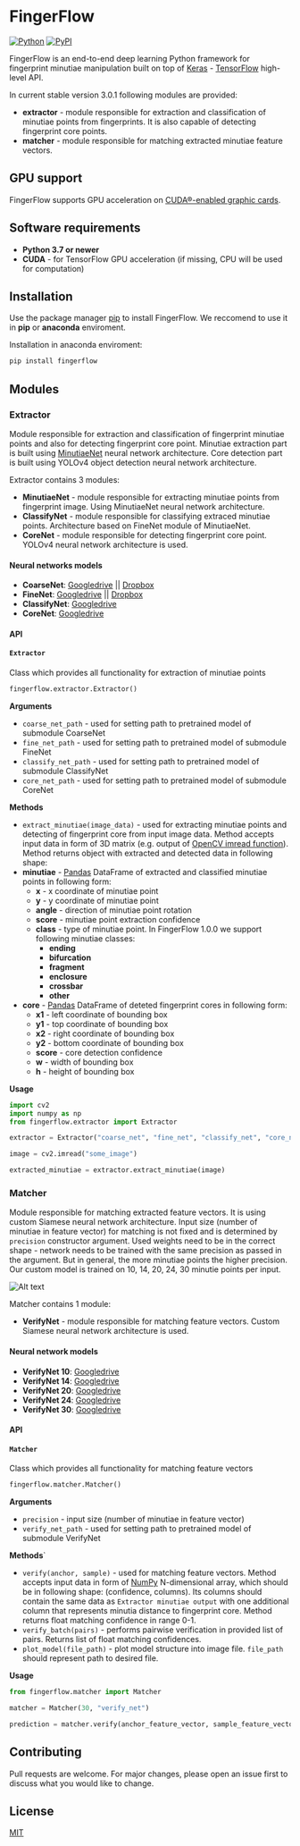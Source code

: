# FingerFlow

[![Python](https://img.shields.io/pypi/pyversions/fingerflow.svg?style=plastic)](https://badge.fury.io/py/fingerflow)
[![PyPI](https://badge.fury.io/py/fingerflow.svg)](https://badge.fury.io/py/fingerflow)

FingerFlow is an end-to-end deep learning Python framework for fingerprint minutiae manipulation built on top of [Keras](https://keras.io/) - [TensorFlow](https://www.tensorflow.org/) high-level API.

In current stable version 3.0.1 following modules are provided:

- **extractor** - module responsible for extraction and classification of minutiae points from fingerprints. It is also capable of detecting fingerprint core points.
- **matcher** - module responsible for matching extracted minutiae feature vectors.

## GPU support

FingerFlow supports GPU acceleration on [CUDA®-enabled graphic cards](https://developer.nvidia.com/cuda-gpus).

## Software requirements

- **Python 3.7 or newer**
- **CUDA** - for TensorFlow GPU acceleration (if missing, CPU will be used for computation)

## Installation

Use the package manager [pip](https://pip.pypa.io/en/stable/) to install FingerFlow. We reccomend to use it in **pip** or **anaconda** enviroment.

Installation in anaconda enviroment:

```bash
pip install fingerflow
```

## Modules

### Extractor

Module responsible for extraction and classification of fingerprint minutiae points and also for detecting fingerprint core point.
Minutiae extraction part is built using [MinutiaeNet](https://github.com/luannd/MinutiaeNet) neural network architecture.
Core detection part is built using YOLOv4 object detection neural network architecture.

Extractor contains 3 modules:

- **MinutiaeNet** - module responsible for extracting minutiae points from fingerprint image. Using MinutiaeNet neural network architecture.
- **ClassifyNet** - module responsible for classifying extraced minutiae points. Architecture based on FineNet module of MinutiaeNet.
- **CoreNet** - module responsible for detecting fingerprint core point. YOLOv4 neural network architecture is used.

#### Neural networks models

- **CoarseNet**: [Googledrive](https://drive.google.com/file/d/1alvw_kAyY4sxdzAkGABQR7waux-rgJKm/view?usp=sharing) || [Dropbox](https://www.dropbox.com/s/gppil4wybdjcihy/CoarseNet.h5?dl=0)
- **FineNet**: [Googledrive](https://drive.google.com/file/d/1wdGZKNNDAyN-fajjVKJoiyDtXAvl-4zq/view?usp=sharing) || [Dropbox](https://www.dropbox.com/s/k7q2vs9255jf2dh/FineNet.h5?dl=0)
- **ClassifyNet**: [Googledrive](https://drive.google.com/file/d/1dfQDW8yxjmFPVu0Ddui2voxdngOrU3rc/view?usp=sharing)
- **CoreNet**: [Googledrive](https://drive.google.com/file/d/1v091s0eY4_VOLU9BqDXVSaZcFnA9qJPl/view?usp=sharing)

#### API

#### `Extractor`

Class which provides all functionality for extraction of minutiae points

```python
fingerflow.extractor.Extractor()
```

**Arguments**

- `coarse_net_path` - used for setting path to pretrained model of submodule CoarseNet
- `fine_net_path` - used for setting path to pretrained model of submodule FineNet
- `classify_net_path` - used for setting path to pretrained model of submodule ClassifyNet
- `core_net_path` - used for setting path to pretrained model of submodule CoreNet

**Methods**

- `extract_minutiae(image_data)` - used for extracting minutiae points and detecting of fingerprint core from input image data.
  Method accepts input data in form of 3D matrix (e.g. output of [OpenCV imread function](https://docs.opencv.org/3.4/d4/da8/group__imgcodecs.html#ga288b8b3da0892bd651fce07b3bbd3a56)).
  Method returns object with extracted and detected data in following shape:
- **minutiae** - [Pandas](https://pandas.pydata.org/) DataFrame of extracted and classified minutiae points in following form:
  - **x** - x coordinate of minutiae point
  - **y** - y coordinate of minutiae point
  - **angle** - direction of minutiae point rotation
  - **score** - minutiae point extraction confidence
  - **class** - type of minutiae point. In FingerFlow 1.0.0 we support following minutiae classes:
    - **ending**
    - **bifurcation**
    - **fragment**
    - **enclosure**
    - **crossbar**
    - **other**
- **core** - [Pandas](https://pandas.pydata.org/) DataFrame of deteted fingerprint cores in following form:
  - **x1** - left coordinate of bounding box
  - **y1** - top coordinate of bounding box
  - **x2** - right coordinate of bounding box
  - **y2** - bottom coordinate of bounding box
  - **score** - core detection confidence
  - **w** - width of bounding box
  - **h** - height of bounding box

**Usage**

```python
import cv2
import numpy as np
from fingerflow.extractor import Extractor

extractor = Extractor("coarse_net", "fine_net", "classify_net", "core_net")

image = cv2.imread("some_image")

extracted_minutiae = extractor.extract_minutiae(image)
```

### Matcher

Module responsible for matching extracted feature vectors. It is using custom Siamese neural network architecture.
Input size (number of minutiae in feature vector) for matching is not fixed and is determined by `precision` constructor argument. Used weights need to be in the correct shape - network needs to be trained with the same precision as passed in the argument.
But in general, the more minutiae points the higher precision. Our custom model is trained on 10, 14, 20, 24, 30 minutie points per input.

![Alt text](assets/verify-net-roc.png "VerifyNet ROC")

Matcher contains 1 module:

- **VerifyNet** - module responsible for matching feature vectors. Custom Siamese neural network architecture is used.

#### Neural network models

- **VerifyNet 10**: [Googledrive](https://drive.google.com/file/d/1cEz3oCYS4JCUiZxpU5o8lYesMOVgR0rt/view?usp=sharing)
- **VerifyNet 14**: [Googledrive](https://drive.google.com/file/d/1CI7z1r99AEV6Lrm2bQeGEFmVdQ8colUW/view?usp=sharing)
- **VerifyNet 20**: [Googledrive](https://drive.google.com/file/d/1lP1zDHTa7TemWPluv89ueFWCa95RnLF-/view?usp=sharing)
- **VerifyNet 24**: [Googledrive](https://drive.google.com/file/d/1h2RwuM1-mgiF4dfwslbgiI7-K8F4aw2A/view?usp=sharing)
- **VerifyNet 30**: [Googledrive](https://drive.google.com/file/d/1gQEzJKlCmUqe7Sx-W-6H1w1NGY8M98bX/view?usp=sharing)

#### API

#### `Matcher`

Class which provides all functionality for matching feature vectors

```python
fingerflow.matcher.Matcher()
```

**Arguments**

- `precision` - input size (number of minutiae in feature vector)
- `verify_net_path` - used for setting path to pretrained model of submodule VerifyNet

**Methods**`

- `verify(anchor, sample)` - used for matching feature vectors.
  Method accepts input data in form of [NumPy](https://numpy.org/) N-dimensional array, which should be in following shape: (confidence, columns).
  Its columns should contain the same data as `Extractor minutiae output` with one additional column that represents minutia distance to fingerprint core.
  Method returns float matching confidence in range 0-1.
- `verify_batch(pairs)` - performs pairwise verification in provided list of pairs. Returns list of float matching confidences.
- `plot_model(file_path)` - plot model structure into image file. `file_path` should represent path to desired file.

**Usage**

```python
from fingerflow.matcher import Matcher

matcher = Matcher(30, "verify_net")

prediction = matcher.verify(anchor_feature_vector, sample_feature_vector)
```

## Contributing

Pull requests are welcome. For major changes, please open an issue first to discuss what you would like to change.

## License

[MIT](https://choosealicense.com/licenses/mit/)
